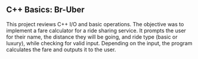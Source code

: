 ## C++ Basics: Br-Uber
This project reviews C++ I/O and basic operations. The objective was to implement a fare calculator for a ride sharing service. It prompts the user for their name, the distance they will be going, and ride type (basic or luxury), while checking for valid input. Depending on the input, the program calculates the fare and outputs it to the user. 
